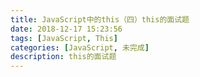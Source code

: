 ```yaml
---
title: JavaScript中的this（四）this的面试题
date: 2018-12-17 15:23:56
tags: [JavaScript, This]
categories: [JavaScript, 未完成]
description: this的面试题
---
```

